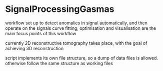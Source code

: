# SignalProcessingGasmas

workflow set up to detect anomalies in signal automatically, and then operate on the signals
curve fitting, optimisation and visualisation are the main focus points of this workflow

currently 2D reconstructive tomography takes place, with the goal of achieving 3D reconstruction

script implements its own file structure, so a dump of data files is allowed. otherwise follow the same structure as working files

